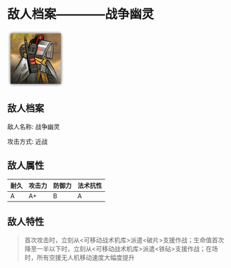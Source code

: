 # 敌人档案————战争幽灵

![战争幽灵](./eneIcons/战争幽灵.png)

## 敌人档案

敌人名称: 战争幽灵

攻击方式: 近战

## 敌人属性

| 耐久      | 攻击力  | 防御力 | 法术抗性 |
|---------|------|-----|------|
| A | A+ | B | A |

## 敌人特性
> 首次攻击时，立刻从&lt;可移动战术机库&gt;派遣&lt;破片&gt;支援作战；生命值首次降至一半以下时，立刻从&lt;可移动战术机库&gt;派遣&lt;铁砧&gt;支援作战；在场时，所有空援无人机移动速度大幅度提升
